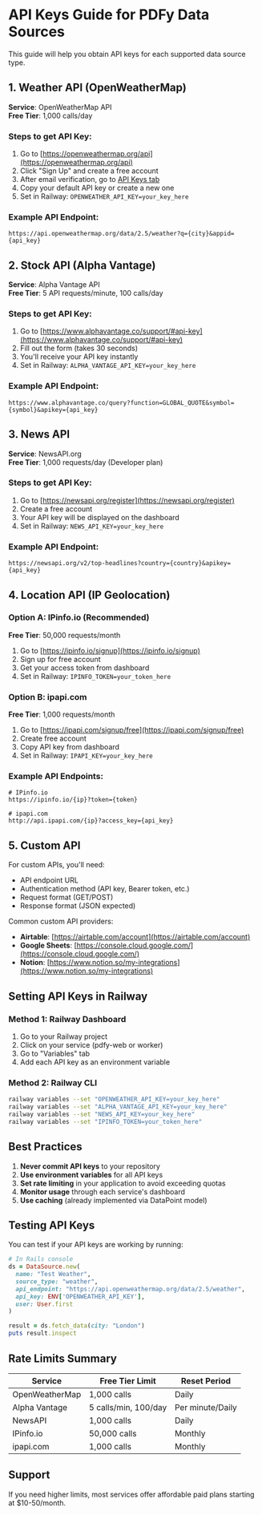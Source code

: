 # API Keys Guide for PDFy Data Sources

This guide will help you obtain API keys for each supported data source type.

## 1. Weather API (OpenWeatherMap)

**Service**: OpenWeatherMap API  
**Free Tier**: 1,000 calls/day

### Steps to get API Key:
1. Go to [https://openweathermap.org/api](https://openweathermap.org/api)
2. Click "Sign Up" and create a free account
3. After email verification, go to [API Keys tab](https://home.openweathermap.org/api_keys)
4. Copy your default API key or create a new one
5. Set in Railway: `OPENWEATHER_API_KEY=your_key_here`

### Example API Endpoint:
```
https://api.openweathermap.org/data/2.5/weather?q={city}&appid={api_key}
```

## 2. Stock API (Alpha Vantage)

**Service**: Alpha Vantage API  
**Free Tier**: 5 API requests/minute, 100 calls/day

### Steps to get API Key:
1. Go to [https://www.alphavantage.co/support/#api-key](https://www.alphavantage.co/support/#api-key)
2. Fill out the form (takes 30 seconds)
3. You'll receive your API key instantly
4. Set in Railway: `ALPHA_VANTAGE_API_KEY=your_key_here`

### Example API Endpoint:
```
https://www.alphavantage.co/query?function=GLOBAL_QUOTE&symbol={symbol}&apikey={api_key}
```

## 3. News API

**Service**: NewsAPI.org  
**Free Tier**: 1,000 requests/day (Developer plan)

### Steps to get API Key:
1. Go to [https://newsapi.org/register](https://newsapi.org/register)
2. Create a free account
3. Your API key will be displayed on the dashboard
4. Set in Railway: `NEWS_API_KEY=your_key_here`

### Example API Endpoint:
```
https://newsapi.org/v2/top-headlines?country={country}&apikey={api_key}
```

## 4. Location API (IP Geolocation)

### Option A: IPinfo.io (Recommended)
**Free Tier**: 50,000 requests/month

1. Go to [https://ipinfo.io/signup](https://ipinfo.io/signup)
2. Sign up for free account
3. Get your access token from dashboard
4. Set in Railway: `IPINFO_TOKEN=your_token_here`

### Option B: ipapi.com
**Free Tier**: 1,000 requests/month

1. Go to [https://ipapi.com/signup/free](https://ipapi.com/signup/free)
2. Create free account
3. Copy API key from dashboard
4. Set in Railway: `IPAPI_KEY=your_key_here`

### Example API Endpoints:
```
# IPinfo.io
https://ipinfo.io/{ip}?token={token}

# ipapi.com
http://api.ipapi.com/{ip}?access_key={api_key}
```

## 5. Custom API

For custom APIs, you'll need:
- API endpoint URL
- Authentication method (API key, Bearer token, etc.)
- Request format (GET/POST)
- Response format (JSON expected)

Common custom API providers:
- **Airtable**: [https://airtable.com/account](https://airtable.com/account)
- **Google Sheets**: [https://console.cloud.google.com/](https://console.cloud.google.com/)
- **Notion**: [https://www.notion.so/my-integrations](https://www.notion.so/my-integrations)

## Setting API Keys in Railway

### Method 1: Railway Dashboard
1. Go to your Railway project
2. Click on your service (pdfy-web or worker)
3. Go to "Variables" tab
4. Add each API key as an environment variable

### Method 2: Railway CLI
```bash
railway variables --set "OPENWEATHER_API_KEY=your_key_here"
railway variables --set "ALPHA_VANTAGE_API_KEY=your_key_here"
railway variables --set "NEWS_API_KEY=your_key_here"
railway variables --set "IPINFO_TOKEN=your_token_here"
```

## Best Practices

1. **Never commit API keys** to your repository
2. **Use environment variables** for all API keys
3. **Set rate limiting** in your application to avoid exceeding quotas
4. **Monitor usage** through each service's dashboard
5. **Use caching** (already implemented via DataPoint model)

## Testing API Keys

You can test if your API keys are working by running:

```ruby
# In Rails console
ds = DataSource.new(
  name: "Test Weather",
  source_type: "weather",
  api_endpoint: "https://api.openweathermap.org/data/2.5/weather",
  api_key: ENV['OPENWEATHER_API_KEY'],
  user: User.first
)

result = ds.fetch_data(city: "London")
puts result.inspect
```

## Rate Limits Summary

| Service | Free Tier Limit | Reset Period |
|---------|----------------|--------------|
| OpenWeatherMap | 1,000 calls | Daily |
| Alpha Vantage | 5 calls/min, 100/day | Per minute/Daily |
| NewsAPI | 1,000 calls | Daily |
| IPinfo.io | 50,000 calls | Monthly |
| ipapi.com | 1,000 calls | Monthly |

## Support

If you need higher limits, most services offer affordable paid plans starting at $10-50/month.